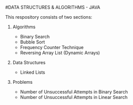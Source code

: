 #DATA STRUCTURES & ALGORITHMS - JAVA 

This respository consists of two sections:

1. Algorithms
    - Binary Search
    - Bubble Sort
    - Frequency Counter Technique
    - Reversing Array List (Dynamic Arrays)

2. Data Structures
    - Linked Lists

3. Problems
    - Number of Unsuccessful Attempts in Binary Search
    - Number of Unsuccessful Attempts in Linear Search